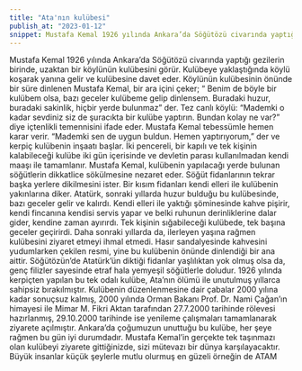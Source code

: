 ```yaml
---
title: "Ata'nın kulübesi"
publish_at: "2023-01-12"
snippet: Mustafa Kemal 1926 yılında Ankara’da Söğütözü civarında yaptığı gezilerin birinde, uzaktan bir köylünün kulübesini görür.
---
```


Mustafa Kemal 1926 yılında Ankara’da Söğütözü civarında yaptığı gezilerin birinde, uzaktan bir köylünün kulübesini görür. Kulübeye yaklaştığında köylü koşarak yanına gelir ve kulübesine davet eder. Köylünün kulübesinin önünde bir süre dinlenen Mustafa Kemal, bir ara içini çeker;
“ Benim de böyle bir kulübem olsa, bazı geceler kulübeme gelip dinlensem. Buradaki huzur, buradaki sakinlik, hiçbir yerde bulunmaz” der.
Tez canlı köylü:
“Mademki o kadar sevdiniz siz de şuracıkta bir kulübe yaptırın. Bundan kolay ne var?” diye içtenlikli temennisini ifade eder.
Mustafa Kemal tebessümle hemen karar verir.
“Mademki sen de uygun buldun. Hemen yaptırıyorum,” der ve kerpiç kulübenin inşaatı başlar.
İki pencereli, bir kapılı ve tek kişinin kalabileceği kulübe iki gün içerisinde ve devletin parası kullanılmadan kendi maaşı ile tamamlanır.
Mustafa Kemal, kulübenin yapılacağı yerde bulunan söğütlerin dikkatlice sökülmesine nezaret eder. Söğüt fidanlarının tekrar başka yerlere dikilmesini ister. Bir kısım fidanları kendi elleri ile kulübenin yakınlarına diker.
Atatürk, sonraki yıllarda huzur bulduğu bu kulübesinde, bazı geceler gelir ve kalırdı. Kendi elleri ile yaktığı şöminesinde kahve pişirir, kendi fincanına kendisi servis yapar ve belki ruhunun derinliklerine dalar gider, kendine zaman ayırırdı. Tek kişinin sığabileceği kulübede, tek başına geceler geçirirdi.
Daha sonraki yıllarda da, ilerleyen yaşına rağmen kulübesini ziyaret etmeyi ihmal etmedi. Hasır sandalyesinde kahvesini yudumlarken çekilen resmi, yine bu kulübenin önünde dinlendiği bir ana aittir. Söğütözün’de Atatürk’ün diktiği fidanlar yaşlılıktan yok olmuş olsa da, genç filizler sayesinde etraf hala yemyeşil söğütlerle doludur.
1926 yılında kerpiçten yapılan bu tek odalı kulübe, Ata’nın ölümü ile unutulmuş yıllarca sahipsiz bırakılmıştır. Kulübenin düzenlenmesine dair çabalar 2000 yılına kadar sonuçsuz kalmış, 2000 yılında Orman Bakanı Prof. Dr. Nami Çağan’ın himayesi ile Mimar M. Fikri Aktan tarafından 27.7.2000 tarihinde rölevesi hazırlanmış, 29.10.2000 tarihinde ise yenileme çalışmaları tamamlanarak ziyarete açılmıştır. Ankara’da çoğumuzun unuttuğu bu kulübe, her şeye rağmen bu gün iyi durumdadır.
Mustafa Kemal’in gerçekte tek taşınmazı olan kulübeyi ziyarete gittiğinizde, sizi mütevazı bir dünya karşılayacaktır.
Büyük insanlar küçük şeylerle mutlu olurmuş en güzeli örneğin de ATAM
